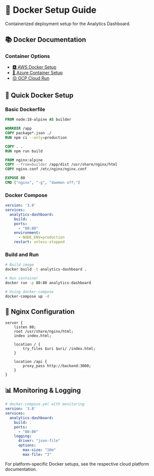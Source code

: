 
# 🐳 Docker Setup Guide

Containerized deployment setup for the Analytics Dashboard.

## 📚 Docker Documentation

### Container Options
- [🅰️ AWS Docker Setup](../aws/docker/)
- [🔷 Azure Container Setup](../azure/docker/)
- [🟡 GCP Cloud Run](../gcp/cloud-run/)

## 🚀 Quick Docker Setup

### Basic Dockerfile

```dockerfile
FROM node:18-alpine AS builder

WORKDIR /app
COPY package*.json ./
RUN npm ci --only=production

COPY . .
RUN npm run build

FROM nginx:alpine
COPY --from=builder /app/dist /usr/share/nginx/html
COPY nginx.conf /etc/nginx/nginx.conf

EXPOSE 80
CMD ["nginx", "-g", "daemon off;"]
```

### Docker Compose

```yaml
version: '3.8'
services:
  analytics-dashboard:
    build: .
    ports:
      - "80:80"
    environment:
      - NODE_ENV=production
    restart: unless-stopped
```

### Build and Run

```bash
# Build image
docker build -t analytics-dashboard .

# Run container
docker run -p 80:80 analytics-dashboard

# Using docker-compose
docker-compose up -d
```

## 🔧 Nginx Configuration

```nginx
server {
    listen 80;
    root /usr/share/nginx/html;
    index index.html;

    location / {
        try_files $uri $uri/ /index.html;
    }

    location /api {
        proxy_pass http://backend:3000;
    }
}
```

## 📊 Monitoring & Logging

```yaml
# docker-compose.yml with monitoring
version: '3.8'
services:
  analytics-dashboard:
    build: .
    ports:
      - "80:80"
    logging:
      driver: "json-file"
      options:
        max-size: "10m"
        max-file: "3"
```

For platform-specific Docker setups, see the respective cloud platform documentation.
